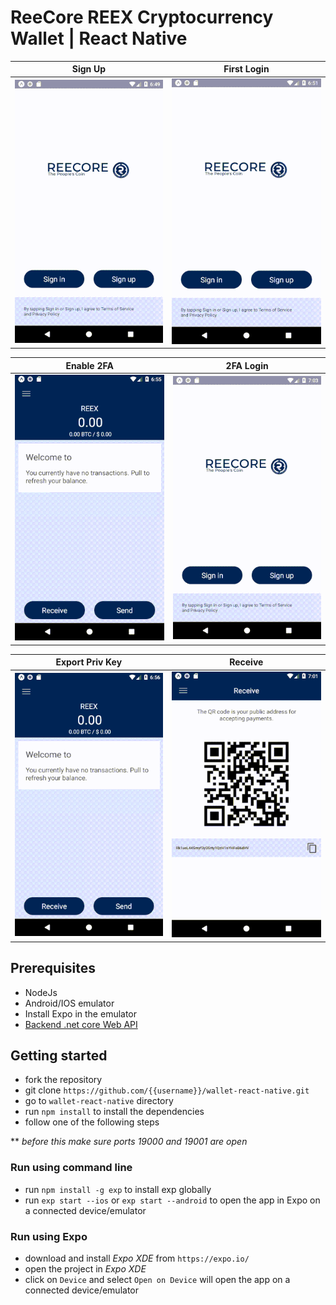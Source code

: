 # ReeCore REEX Cryptocurrency Wallet | React Native

| Sign Up  | First Login |
| ------------- | ------------- |
| ![](https://github.com/reecore-coin/official-reecore-assets/blob/master/Reecore_SignUp_s.gif)  | ![](https://github.com/reecore-coin/official-reecore-assets/blob/master/Reecore_LoginNo2FA_s.gif)  |

| Enable 2FA  | 2FA Login |
| ------------- | ------------- |
| ![](https://github.com/reecore-coin/official-reecore-assets/blob/master/Reecore_Enable2FA_s.gif)  | ![](https://github.com/reecore-coin/official-reecore-assets/blob/master/Reecore_Login2FA_s.gif)  |

| Export Priv Key  | Receive |
| ------------- | ------------- |
| ![](https://github.com/reecore-coin/official-reecore-assets/blob/master/Reecore_ExportPrivKey_s.gif)  | ![](https://github.com/reecore-coin/official-reecore-assets/blob/master/Reecore_Receive_s.gif)  |

## Prerequisites

* NodeJs
* Android/IOS emulator
* Install Expo in the emulator
* [Backend .net core Web API](https://github.com/reecore-coin/reecore-coin-mobile-wallet-api)

## Getting started

* fork the repository
* git clone `https://github.com/{{username}}/wallet-react-native.git`
* go to `wallet-react-native` directory
* run `npm install` to install the dependencies
* follow one of the following steps

** *before this make sure ports 19000 and 19001 are open*

### Run using command line

* run `npm install -g exp` to install exp globally
* run `exp start --ios` or `exp start --android` to open the app in Expo on a connected device/emulator

### Run using Expo

* download and install *Expo XDE* from `https://expo.io/`
* open the project in *Expo XDE*
* click on `Device` and select `Open on Device` will open the app on a connected device/emulator
